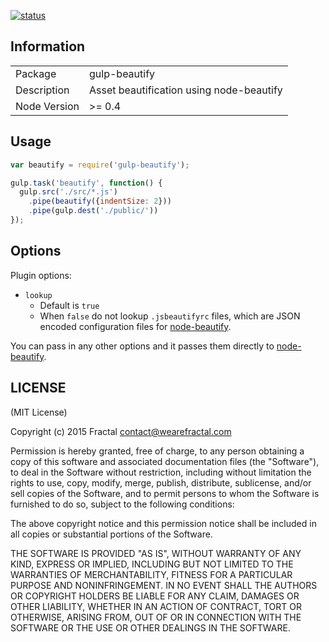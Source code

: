 [![status](https://secure.travis-ci.org/wearefractal/gulp-beautify.png?branch=master)](https://travis-ci.org/wearefractal/gulp-beautify)

## Information

<table>
<tr>
<td>Package</td><td>gulp-beautify</td>
</tr>
<tr>
<td>Description</td>
<td>Asset beautification using node-beautify</td>
</tr>
<tr>
<td>Node Version</td>
<td>>= 0.4</td>
</tr>
</table>

## Usage

```javascript
var beautify = require('gulp-beautify');

gulp.task('beautify', function() {
  gulp.src('./src/*.js')
    .pipe(beautify({indentSize: 2}))
    .pipe(gulp.dest('./public/'))
});
```

## Options

Plugin options:

- `lookup`
  - Default is `true`
  - When `false` do not lookup `.jsbeautifyrc` files, which are JSON encoded configuration files for [node-beautify](https://github.com/fshost/node-beautify#default-options).

You can pass in any other options and it passes them directly to [node-beautify](https://github.com/fshost/node-beautify).

## LICENSE

(MIT License)

Copyright (c) 2015 Fractal <contact@wearefractal.com>

Permission is hereby granted, free of charge, to any person obtaining
a copy of this software and associated documentation files (the
"Software"), to deal in the Software without restriction, including
without limitation the rights to use, copy, modify, merge, publish,
distribute, sublicense, and/or sell copies of the Software, and to
permit persons to whom the Software is furnished to do so, subject to
the following conditions:

The above copyright notice and this permission notice shall be
included in all copies or substantial portions of the Software.

THE SOFTWARE IS PROVIDED "AS IS", WITHOUT WARRANTY OF ANY KIND,
EXPRESS OR IMPLIED, INCLUDING BUT NOT LIMITED TO THE WARRANTIES OF
MERCHANTABILITY, FITNESS FOR A PARTICULAR PURPOSE AND
NONINFRINGEMENT. IN NO EVENT SHALL THE AUTHORS OR COPYRIGHT HOLDERS BE
LIABLE FOR ANY CLAIM, DAMAGES OR OTHER LIABILITY, WHETHER IN AN ACTION
OF CONTRACT, TORT OR OTHERWISE, ARISING FROM, OUT OF OR IN CONNECTION
WITH THE SOFTWARE OR THE USE OR OTHER DEALINGS IN THE SOFTWARE.
